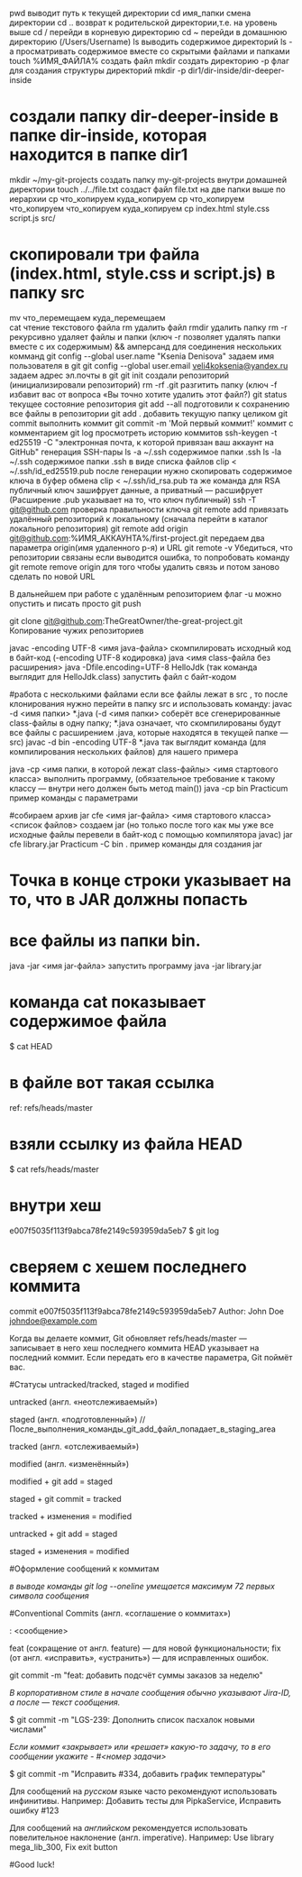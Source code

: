 pwd выводит путь к текущей директории
cd имя_папки смена директории 
cd .. возврат к родительской директории,т.е. на уровень выше
cd / перейди в корневую директорию
cd ~ перейди в домашнюю директорию (/Users/Username)
ls выводить содержимое директорий
ls -a просматривать содержимое вместе со скрытыми файлами и папками 
touch %ИМЯ_ФАЙЛА% создать файл
mkdir создать директорию
-p флаг для создания структуры директорий 
mkdir -p dir1/dir-inside/dir-deeper-inside
# создали папку dir-deeper-inside в папке dir-inside, которая находится в папке dir1 
mkdir ~/my-git-projects создать папку my-git-projects внутри домашней директории
touch ../../file.txt создаст файл file.txt на две папки выше по иерархии
cp что_копируем куда_копируем 
cp что_копируем что_копируем что_копируем куда_копируем
cp index.html style.css script.js src/
# скопировали три файла (index.html, style.css и script.js) в папку src 

mv что_перемещаем куда_перемещаем  
cat чтение текстового файла
rm удалить файл
rmdir удалить папку
rm -r рекурсивно удаляет файлы и папки (ключ -r позволяет удалять папки вместе с их содержимым)
&& амперсанд для соединения нескольких комманд
git config --global user.name "Ksenia Denisova" задаем имя пользователя в git
git config --global user.email veli4koksenia@yandex.ru задаем адрес эл.почты в git
git init создали репозиторий (инициализировали репозиторий)
rm -rf .git разгитить папку (ключ -f избавит вас от вопроса «Вы точно хотите удалить этот файл?)
git status текущее состояние репозитория
git add --all подготовили к сохранению все файлы в репозитории
git add . добавить текущую папку целиком
git commit выполнить коммит
git commit -m 'Мой первый коммит!'  коммит с комментарием
git log просмотреть историю коммитов
ssh-keygen -t ed25519 -C "электронная почта, к которой привязан ваш аккаунт на GitHub" генерация SSH-пары
ls -a ~/.ssh содержимое папки .ssh
ls -la ~/.ssh содержимое папки .ssh в виде списка файлов
clip < ~/.ssh/id_ed25519.pub после генерации нужно скопировать содержимое ключа в буфер обмена
clip < ~/.ssh/id_rsa.pub та же команда для RSA
публичный ключ зашифрует данные, а приватный — расшифрует (Расширение .pub указывает на то, что ключ публичный)
ssh -T git@github.com проверка правильности ключа
git remote add привязать удалённый репозиторий к локальному (сначала перейти в каталог локального репозитория) 
git remote add origin git@github.com:%ИМЯ_АККАУНТА%/first-project.git  передаем два параметра origin(имя удаленного р-я) и URL 
git remote -v Убедиться, что репозитории связаны
если выводится ошибка, то попробовать команду git remote remove origin для того чтобы удалить связь и потом заново сделать по новой URL

В дальнейшем при работе с удалённым репозиторием флаг -u можно опустить и писать просто git push

git clone git@github.com:TheGreatOwner/the-great-project.git Копирование чужих репозиториев

javac -encoding UTF-8 <имя java-файла> скомпилировать исходный код в байт-код (-encoding UTF-8 кодировка)
java <имя class-файла без расширения> 
java -Dfile.encoding=UTF-8 HelloJdk (так команда выглядит для HelloJdk.class) запустить файл с байт-кодом

#работа с несколькими файлами 
eсли все файлы лежат в src , то после клонирования нужно перейти в папку src и использовать команду:
javac -d <имя папки> *.java  (-d <имя папки> соберёт все сгенерированные class-файлы в одну папку; *.java означает, что скомпилированы будут все файлы с расширением .java, которые находятся в текущей папке — src)
javac -d bin -encoding UTF-8 *.java так выглядит команда (для компилирования нескольких файлов) для нашего примера 

java -cp <имя папки, в которой лежат class-файлы> <имя стартового класса>  выполнить программу, (обязательное требование к такому классу — внутри него должен быть метод main()) 
java -cp bin Practicum пример команды с параметрами 

#собираем архив 
jar cfe <имя jar-файла> <имя стартового класса> <список файлов> создаем jar (но только после того как мы уже все исходные файлы перевели в байт-код с помощью компилятора javac)
jar cfe library.jar Practicum -C bin . пример команды для создания jar
# Точка в конце строки указывает на то, что в JAR должны попасть 
# все файлы из папки bin.

java -jar <имя jar-файла>  запустить программу
java -jar library.jar 

# команда cat показывает содержимое файла
$ cat HEAD

# в файле вот такая ссылка 
ref: refs/heads/master 
# взяли ссылку из файла HEAD
$ cat refs/heads/master 
# внутри хеш
e007f5035f113f9abca78fe2149c593959da5eb7
$ git log 
# сверяем с хешем последнего коммита
commit e007f5035f113f9abca78fe2149c593959da5eb7
Author: John Doe <johndoe@example.com>

Когда вы делаете коммит, Git обновляет refs/heads/master — записывает в него хеш последнего коммита
HEAD указывает на последний коммит. Если передать его в качестве параметра, Git поймёт вас.

#Статусы untracked/tracked, staged и modified

untracked (англ. «неотслеживаемый»)

staged (англ. «подготовленный») //После_выполнения_команды_git_add_файл_попадает_в_staging_area

tracked (англ. «отслеживаемый»)

modified (англ. «изменённый»)

modified + git add = staged

staged + git commit = tracked

tracked + изменения = modified

untracked + git add = staged 

staged + изменения = modified

#Оформление сообщений к коммитам

*в выводе команды git log --oneline умещается максимум 72 первых символа сообщения*

#Conventional Commits (англ. «соглашение о коммитах»)

 <type>: <сообщение>
 
feat (сокращение от англ. feature) — для новой функциональности;
fix (от англ. «исправить», «устранить») — для исправленных ошибок.

git commit -m "feat: добавить подсчёт суммы заказов за неделю"

*В корпоративном стиле в начале сообщения обычно указывают Jira-ID, а после — текст сообщения.*

$ git commit -m "LGS-239: Дополнить список пасхалок новыми числами"

*Если коммит «закрывает» или «решает» какую-то задачу, то в его сообщении  укажите - #<номер задачи>*

$ git commit -m "Исправить #334, добавить график температуры"

Для сообщений на *русском* языке часто рекомендуют использовать инфинитивы. 
Например: Добавить тесты для PipkaService, Исправить ошибку #123

Для сообщений на *английском* рекомендуется использовать повелительное наклонение (англ. imperative). 
Например: Use library mega_lib_300, Fix exit button

#Good luck!